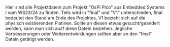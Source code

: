 Hier sind alle Prpjektdatein zum Projekt "OsPi Pico" aus Embedded Systems I vom WS23/24 zu finden.
Teils wird in "final" und "V1" unterschieden, final bedeutet den Stand am Ende des Projektes, V1 bezieht sich auf die physisch existierenden Platinen.
Sollte an diesen etwas gesucht/geändert werden, kann man sich auzf diese Datein beziehen. Jegliche Verbesserungen oder Weiterentwicklungen sollten aber an den "final" Datein getätigt werden.
